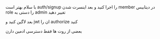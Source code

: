 با سلام
بهتر است auth/signup را اجرا کنید و بعد اینسرت شدن
member
در دیتابیس role را دستی 
به admin تغییر دهید

بعد لاگین کنید و jwt ان را authorize کنید 

بعضی از روت ها  فقط دسترسی ادمین دارن